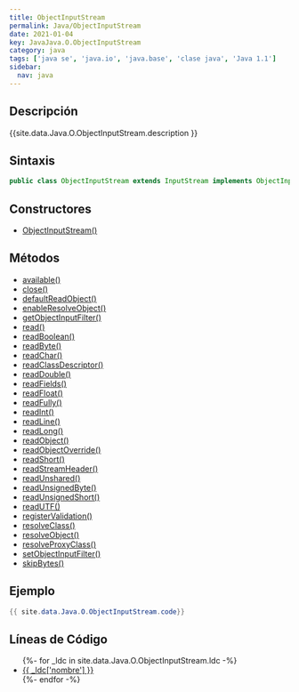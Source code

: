 ```yaml
---
title: ObjectInputStream
permalink: Java/ObjectInputStream
date: 2021-01-04
key: JavaJava.O.ObjectInputStream
category: java
tags: ['java se', 'java.io', 'java.base', 'clase java', 'Java 1.1']
sidebar: 
  nav: java
---
```


## Descripción
{{site.data.Java.O.ObjectInputStream.description }}

## Sintaxis
~~~java
public class ObjectInputStream extends InputStream implements ObjectInput, ObjectStreamConstants
~~~

## Constructores
* [ObjectInputStream()](/Java/ObjectInputStream/ObjectInputStream/)

## Métodos
* [available()](/Java/ObjectInputStream/available)
* [close()](/Java/ObjectInputStream/close)
* [defaultReadObject()](/Java/ObjectInputStream/defaultReadObject)
* [enableResolveObject()](/Java/ObjectInputStream/enableResolveObject)
* [getObjectInputFilter()](/Java/ObjectInputStream/getObjectInputFilter)
* [read()](/Java/ObjectInputStream/read)
* [readBoolean()](/Java/ObjectInputStream/readBoolean)
* [readByte()](/Java/ObjectInputStream/readByte)
* [readChar()](/Java/ObjectInputStream/readChar)
* [readClassDescriptor()](/Java/ObjectInputStream/readClassDescriptor)
* [readDouble()](/Java/ObjectInputStream/readDouble)
* [readFields()](/Java/ObjectInputStream/readFields)
* [readFloat()](/Java/ObjectInputStream/readFloat)
* [readFully()](/Java/ObjectInputStream/readFully)
* [readInt()](/Java/ObjectInputStream/readInt)
* [readLine()](/Java/ObjectInputStream/readLine)
* [readLong()](/Java/ObjectInputStream/readLong)
* [readObject()](/Java/ObjectInputStream/readObject)
* [readObjectOverride()](/Java/ObjectInputStream/readObjectOverride)
* [readShort()](/Java/ObjectInputStream/readShort)
* [readStreamHeader()](/Java/ObjectInputStream/readStreamHeader)
* [readUnshared()](/Java/ObjectInputStream/readUnshared)
* [readUnsignedByte()](/Java/ObjectInputStream/readUnsignedByte)
* [readUnsignedShort()](/Java/ObjectInputStream/readUnsignedShort)
* [readUTF()](/Java/ObjectInputStream/readUTF)
* [registerValidation()](/Java/ObjectInputStream/registerValidation)
* [resolveClass()](/Java/ObjectInputStream/resolveClass)
* [resolveObject()](/Java/ObjectInputStream/resolveObject)
* [resolveProxyClass()](/Java/ObjectInputStream/resolveProxyClass)
* [setObjectInputFilter()](/Java/ObjectInputStream/setObjectInputFilter)
* [skipBytes()](/Java/ObjectInputStream/skipBytes)

## Ejemplo
~~~java
{{ site.data.Java.O.ObjectInputStream.code}}
~~~

## Líneas de Código
<ul>
{%- for _ldc in site.data.Java.O.ObjectInputStream.ldc -%}
   <li>
       <a href="{{_ldc['url'] }}">{{ _ldc['nombre'] }}</a>
   </li>
{%- endfor -%}
</ul>
